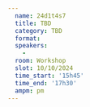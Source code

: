 ```yaml
---
  name: 24d1t4s7
  title: TBD
  category: TBD
  format: 
  speakers: 
    - 
  room: Workshop
  slot: 10/10/2024
  time_start: '15h45'
  time_end: '17h30'
  ampm: pm
---
```

